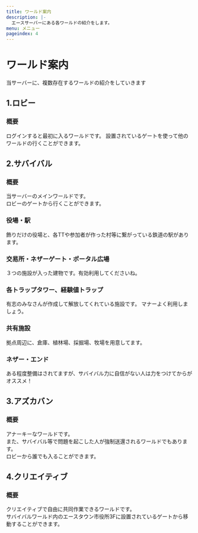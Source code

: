 ```yaml
---
title: ワールド案内
description: |-
  エースサーバーにある各ワールドの紹介をします。
menu: メニュー
pageindex: 4
---
```

# ワールド案内

当サーバーに、複数存在するワールドの紹介をしていきます

## 1.ロビー

### 概要

ログインすると最初に入るワールドです。
設置されているゲートを使って他のワールドの行くことができます。

## 2.サバイバル

### 概要

当サーバーのメインワールドです。  
ロビーのゲートから行くことができます。

### 役場・駅
飾りだけの役場と、各TTや参加者が作った村等に繋がっている鉄道の駅があります。

### 交易所・ネザーゲート・ポータル広場
３つの施設が入った建物です。有効利用してくださいね。

### 各トラップタワー、経験値トラップ
有志のみなさんが作成して解放してくれている施設です。
マナーよく利用しましょう。

### 共有施設
拠点周辺に、倉庫、植林場、採掘場、牧場を用意してます。

### ネザー・エンド
ある程度整備はされてますが、サバイバル力に自信がない人は力をつけてからがオススメ！

## 3.アズカバン

### 概要

アナーキーなワールドです。  
また、サバイバル等で問題を起こした人が強制送還されるワールドでもあります。  
ロビーから誰でも入ることができます。

## 4.クリエイティブ

### 概要

クリエイティブで自由に共同作業できるワールドです。  
サバイバルワールド内のエースタウン市役所3Fに設置されているゲートから移動することができます。